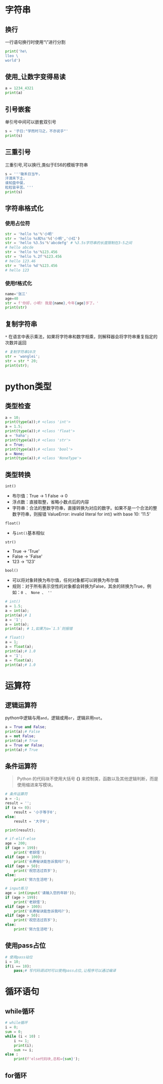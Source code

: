 # 字符串

## 换行

一行语句换行时使用“\”进行分割

```python
print('he\
lleo \
world')
```

## 使用_让数字变得易读

```python
a = 1234_4321
print(a)
```

## 引号嵌套

单引号中间可以嵌套双引号

```python
s = '子曰:"学而时习之，不亦说乎"'
print(s)
```

## 三重引号

三重引号,可以换行,类似于ES6的模板字符串

```python
s = '''锄禾日当午，
汗滴禾下土，
谁知盘中餐，
粒粒皆辛苦。'''
print(s)
```

## 字符串格式化

### 使用占位符

```python
str = 'hello %s'%'小明'
str = 'hello %s和%s'%('小明','小红')
str = 'hello %3.5s'%'abcdefg' # %3.5s字符串的长度限制在3-5之间
# hello abcde
str = 'hello %s'%123.456
str = 'hello %.2f'%123.456
# hello 123.46
str = 'hello %d'%123.456
# hello 123
```

### 使用f格式化

```python
name='张三'
age=40
str = f'你好，小明! 我是{name},今年{age}岁了。'
print(str)
```

## 复制字符串

`*`  在语言中表示乘法，如果将字符串和数字相乘，则解释器会将字符串重复指定的次数并返回

```python
# 复制字符串10次
str = 'wanglei';
str = str * 20;
print(str);
```

# python类型

## 类型检查

```python
a = 10;
print(type(a));# <class 'int'>
a = 1.5; 
print(type(a));# <class 'float'>
a = 'haha';
print(type(a));# <class 'str'>
a = True;
print(type(a));# <class 'bool'>
a = None;
print(type(a));# <class 'NoneType'>
```

## 类型转换

`int()`

* 布尔值：True -> 1   False -> 0
* 浮点数：直接取整，省略小数点后的内容
* 字符串：合法的整数字符串，直接转换为对应的数字。如果不是一个合法的整数字符串，则报错 ValueError: invalid literal for int() with base 10: '11.5'

`float()`

* 与`int()`基本相似

`str()`

* True -> 'True'
* False -> 'False'
* 123 -> '123'

`bool()`

* 可以将对象转换为布尔值，任何对象都可以转换为布尔值
* 规则：对于所有表示空性的对象都会转换为False，其余的转换为True，例如：`0 、 None 、 ''`

```python
# int()
a = 1.5;
a = int(a);
print(a);# 1
a = '1';
a = int(a);
print(a); # 1,如果为a=`1.5`则报错

# float()
a = 1;
a = float(a);
print(a);# 1.0
a = '1';
a = float(a);
print(a);# 1.0
```

# 运算符

## 逻辑运算符

python中逻辑与用`and`，逻辑或用`or`，逻辑非用`not`。

```python
a = True and False;
print(a);# False
a = not False;
print(a);# True
a = True or False;
print(a);# True
```

## 条件运算符

> Python 的代码块不使用大括号 **{}** 来控制类，函数以及其他逻辑判断，而是使用缩进来写模块。

```python
# 条件运算符
a = -1;
result = '';
if (a <= 0):
    result = '小于等于0';
else:
    result = '大于0';

print(result);

# if-elif-else
age = 200;
if (age > 199):
    print('老妖怪');
elif (age > 100):
    print('长寿秘诀能告诉我吗?');
elif (age > 50):
    print('祝您活过百岁');
else:
    print('努力生活吧');

# input练习
age = int(input('请输入您的年龄'));
if (age > 199):
    print('老妖怪');
elif (age > 100):
    print('长寿秘诀能告诉我吗?');
elif (age > 50):
    print('祝您活过百岁');
else:
    print('努力生活吧');
```

## 使用pass占位

```python
# 使用pass站位
i = 10;
if(i == 10):
    pass;# 写代码调试时可以使用pass占位,让程序可以通过编译
```

# 循环语句

## while循环

```python
# while循环
i = 0;
sum = 0;
while (i < 10) :
    i += 1;
    print(i);
    sum += i;
else :
    print(f'else代码块,总和={sum}');
```

## for循环